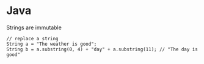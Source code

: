# Java
Strings are immutable

```
// replace a string
String a = "The weather is good";
String b = a.substring(0, 4) + "day" + a.substring(11); // "The day is good"
```
